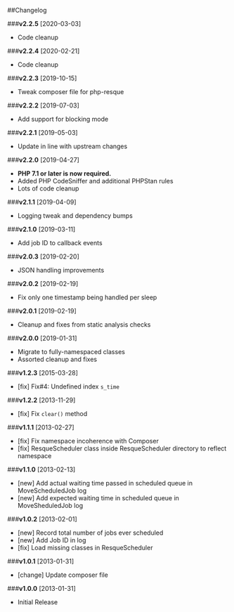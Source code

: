 ##Changelog

###**v2.2.5** [2020-03-03]

* Code cleanup

###**v2.2.4** [2020-02-21]

* Code cleanup

###**v2.2.3** [2019-10-15]

* Tweak composer file for php-resque

###**v2.2.2** [2019-07-03]

* Add support for blocking mode

###**v2.2.1** [2019-05-03]

* Update in line with upstream changes

###**v2.2.0** [2019-04-27]

* **PHP 7.1 or later is now required.**
* Added PHP CodeSniffer and additional PHPStan rules
* Lots of code cleanup

###**v2.1.1** [2019-04-09]

* Logging tweak and dependency bumps

###**v2.1.0** [2019-03-11]

* Add job ID to callback events

###**v2.0.3** [2019-02-20]

* JSON handling improvements

###**v2.0.2** [2019-02-19]

* Fix only one timestamp being handled per sleep

###**v2.0.1** [2019-02-19]

* Cleanup and fixes from static analysis checks

###**v2.0.0** [2019-01-31]

* Migrate to fully-namespaced classes
* Assorted cleanup and fixes

###**v1.2.3** [2015-03-28]

* [fix] Fix#4: Undefined index `s_time`

###**v1.2.2** [2013-11-29]

* [fix] Fix `clear()` method

###**v1.1.1** [2013-02-27]

* [fix] Fix namespace incoherence with Composer
* [fix] ResqueScheduler class inside ResqueScheduler directory to reflect namespace

###**v1.1.0** [2013-02-13]

* [new] Add actual waiting time passed in scheduled queue in MoveScheduledJob log
* [new] Add expected waiting time in scheduled queue in MoveSheduledJob log

###**v1.0.2** [2013-02-01]

* [new] Record total number of jobs ever scheduled
* [new] Add Job ID in log
* [fix] Load missing classes in ResqueScheduler

###**v1.0.1** [2013-01-31]

* [change] Update composer file

###**v1.0.0** [2013-01-31]

* Initial Release
